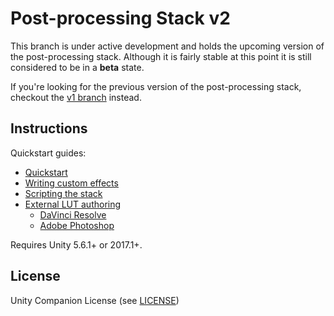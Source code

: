 # Post-processing Stack v2

This branch is under active development and holds the upcoming version of the post-processing stack. Although it is fairly stable at this point it is still considered to be in a **beta** state.

If you're looking for the previous version of the post-processing stack, checkout the [v1 branch](https://github.com/Unity-Technologies/PostProcessing/tree/v1) instead.

Instructions
------------

Quickstart guides:

* [Quickstart](https://github.com/Unity-Technologies/PostProcessing/wiki/(v2)-Quickstart)
* [Writing custom effects](https://github.com/Unity-Technologies/PostProcessing/wiki/(v2)-Writing-custom-effects)
* [Scripting the stack](https://github.com/Unity-Technologies/PostProcessing/wiki/(v2)-Scripting-the-stack)
* [External LUT authoring](https://github.com/Unity-Technologies/PostProcessing/wiki/(v2)-External-LUT-authoring)
  - [DaVinci Resolve](https://github.com/Unity-Technologies/PostProcessing/wiki/(v2)-DaVinci-Resolve)
  - [Adobe Photoshop](https://github.com/Unity-Technologies/PostProcessing/wiki/(v2)-Adobe-Photoshop)

Requires Unity 5.6.1+ or 2017.1+.

License
-------

Unity Companion License (see [LICENSE](LICENSE))
